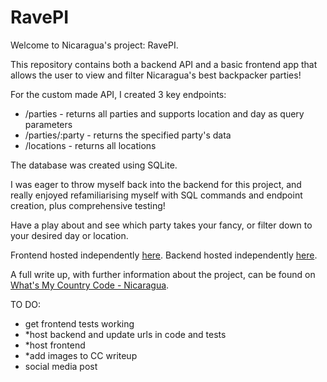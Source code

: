 # RavePI

Welcome to Nicaragua's project: RavePI.

This repository contains both a backend API and a basic frontend app that allows the user to view and filter Nicaragua's best backpacker parties!

For the custom made API, I created 3 key endpoints:

- /parties - returns all parties and supports location and day as query parameters
- /parties/:party - returns the specified party's data
- /locations - returns all locations

The database was created using SQLite.

I was eager to throw myself back into the backend for this project, and really enjoyed refamiliarising myself with SQL commands and endpoint creation, plus comprehensive testing!

Have a play about and see which party takes your fancy, or filter down to your desired day or location.

Frontend hosted independently [here](https://nicaragua.cat-miller.com/).
Backend hosted independently [here](https://nicaragua-api.cat-miller.com/).

A full write up, with further information about the project, can be found on [What's My Country Code - Nicaragua](https://whatsmycountrycode.cat-miller.com/nicaragua).

TO DO:

- get frontend tests working
- \*host backend and update urls in code and tests
- \*host frontend
- \*add images to CC writeup
- social media post
